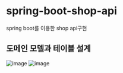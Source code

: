 # spring-boot-shop-api
spring boot를 이용한 shop api구현

## 도메인 모델과 테이블 설계
![image](https://user-images.githubusercontent.com/69239151/158106602-5b982a1a-fd3e-4ae6-846c-0733cc026a6c.png)
![image](https://user-images.githubusercontent.com/69239151/158106643-6d554b97-5e66-4e2c-b12c-d191a40196f4.png)
